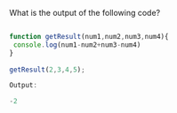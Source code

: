 What is the output of the following code?

```javascript

function getResult(num1,num2,num3,num4){
 console.log(num1-num2+num3-num4)
}
 
getResult(2,3,4,5);

Output:

-2

```
